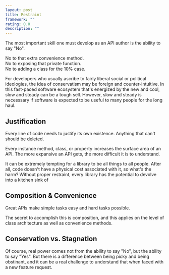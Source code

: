 ```yaml
---
layout: post
title: Restraint
framework: ""
rating: 0.0
description: ""
---
```


The most important skill one must develop as an API author is the ability to say "No".

No to that extra convenience method.  
No to exposing that private function.  
No to adding a class for the 10% case.  

For developers who usually ascribe to fairly liberal social or political ideologies, the idea of conservatism may be foreign and counter-intuitive. In this fast-paced software ecosystem that's energized by the new and cool, slow and steady can be a tough sell. However, slow and steady is necesssary if software is expected to be useful to many people for the long haul.

## Justification

Every line of code needs to justify its own existence. Anything that can't should be deleted.

Every instance method, class, or property increases the surface area of an API. The more expansive an API gets, the more difficult it is to understand.

It can be extremely tempting for a library to be all things to all people. After all, code doesn't have a physical cost associated with it, so what's the harm? Without proper restraint, every library has the potential to devolve into a kitchen sink of



## Composition & Convenience

Great APIs make simple tasks easy and hard tasks possible. 

The secret to accomplish this is composition, and this applies on the level of class architecture as well as convenience methods.




## Conservation vs. Stagnation 

Of course, real power comes not from the ability to say "No", but the ability to say "Yes". But there is a difference between being picky and being obstinant, and it can be a real challenge to understand that when faced with a new feature request. 


